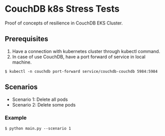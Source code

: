 # CouchDB k8s Stress Tests

Proof of concepts of resilience in CouchDB EKS Cluster.

## Prerequisites

1. Have a connection with kubernetes cluster through kubectl command.
2. In case of use CouchDB, have a port forward of service in local machine.

```$ kubectl -n couchdb port-forward service/couchdb-couchdb 5984:5984```

## Scenarios 

- Scenario 1: Delete all pods
- Scenario 2: Delete some pods

### Example
```$ python main.py --scenario 1```


